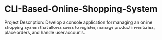 # CLI-Based-Online-Shopping-System
Project Description: Develop a console application for managing an online shopping system that allows users to register, manage product inventories, place orders, and handle user accounts.
